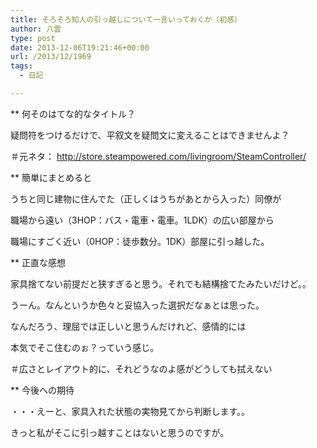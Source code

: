 ```yaml
---
title: そろそろ知人の引っ越しについて一言いっておくか（初感）
author: 八雲
type: post
date: 2013-12-06T19:21:46+00:00
url: /2013/12/1969
tags:
  - 日記

---
```

** 何そのはてな的なタイトル？
  
疑問符をつけるだけで、平叙文を疑問文に変えることはできませんよ？
  
＃元ネタ： http://store.steampowered.com/livingroom/SteamController/

** 簡単にまとめると
  
うちと同じ建物に住んでた（正しくはうちがあとから入った）同僚が
  
職場から遠い（3HOP：バス・電車・電車。1LDK）の広い部屋から
  
職場にすごく近い（0HOP：徒歩数分。1DK）部屋に引っ越した。

** 正直な感想
  
家具捨てない前提だと狭すぎると思う。それでも結構捨てたみたいだけど。。
  
うーん。なんというか色々と妥協入った選択だなぁとは思った。
  
なんだろう、理屈では正しいと思うんだけれど、感情的には
  
本気でそこ住むのぉ？っていう感じ。
  
＃広さとレイアウト的に、それどうなのよ感がどうしても拭えない

** 今後への期待
  
・・・えーと、家具入れた状態の実物見てから判断します。。
  
きっと私がそこに引っ越すことはないと思うのですが。

